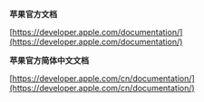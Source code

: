 **苹果官方文档**

[https://developer.apple.com/documentation/](https://developer.apple.com/documentation/)

**苹果官方简体中文文档**

[https://developer.apple.com/cn/documentation/](https://developer.apple.com/cn/documentation/)

